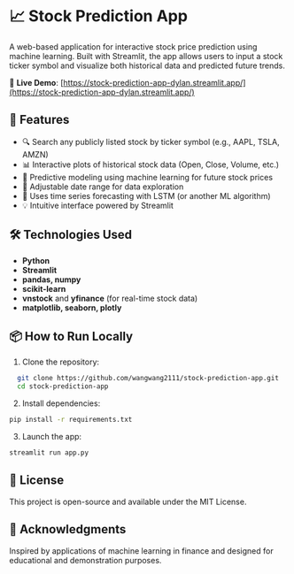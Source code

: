 # 📈 Stock Prediction App

A web-based application for interactive stock price prediction using machine learning. Built with Streamlit, the app allows users to input a stock ticker symbol and visualize both historical data and predicted future trends.

🔗 **Live Demo**: [https://stock-prediction-app-dylan.streamlit.app/](https://stock-prediction-app-dylan.streamlit.app/)

## 🚀 Features

- 🔍 Search any publicly listed stock by ticker symbol (e.g., AAPL, TSLA, AMZN)
- 📊 Interactive plots of historical stock data (Open, Close, Volume, etc.)
- 🤖 Predictive modeling using machine learning for future stock prices
- 📅 Adjustable date range for data exploration
- 🧠 Uses time series forecasting with LSTM (or another ML algorithm)
- 💡 Intuitive interface powered by Streamlit


## 🛠️ Technologies Used

- **Python**
- **Streamlit**
- **pandas, numpy**
- **scikit-learn**
- **vnstock** and **yfinance** (for real-time stock data)
- **matplotlib, seaborn, plotly**

## 📦 How to Run Locally

1. Clone the repository:
 ```bash
   git clone https://github.com/wangwang2111/stock-prediction-app.git
   cd stock-prediction-app
````

2. Install dependencies:

```bash
pip install -r requirements.txt
```

3. Launch the app:

```bash
streamlit run app.py
```

## 📄 License

This project is open-source and available under the MIT License.

## 🙌 Acknowledgments

Inspired by applications of machine learning in finance and designed for educational and demonstration purposes.
